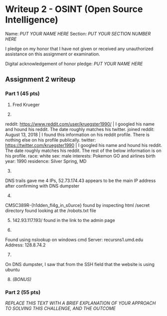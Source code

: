 Writeup 2 - OSINT (Open Source Intelligence)
======

Name: *PUT YOUR NAME HERE*
Section: *PUT YOUR SECTION NUMBER HERE*

I pledge on my honor that I have not given or received any unauthorized assistance on this assignment or examination.

Digital acknowledgement of honor pledge: *PUT YOUR NAME HERE*

## Assignment 2 writeup

### Part 1 (45 pts)

1. Fred Krueger

2. 
reddit: https://www.reddit.com/user/kruegster1990/ | I googled his name and hound his reddit. The date roughly matches his twitter.
  joined reddit: August 13, 2018 | I found this information on his reddit profile. There is nothing else on his profile publically.
twitter: https://twitter.com/kruegster1990 | I googled his name and hound his reddit. The date roughly matches his reddit. The rest of the below information is on his profile.
  race: white
  sex: male
  interests: Pokemon GO and airlines
  birth year: 1990
  residence: Silver Spring, MD
  
3. 
DNS trails gave me 4 IPs, 52.73.174.43 appears to be the main IP address after confirming with DNS dumpster

4. 
CMSC389R-{h1dden_fl4g_in_s0urce} found by inspecting html
/secret directory found looking at the /robots.txt file
  

5. 142.93.117.193/ found in the link to the admin page

6. 
Found using nslookup on windows cmd
Server:  recursns1.umd.edu
Address:  128.8.74.2

7. 
On DNS dumpster, I saw that from the SSH field that the website is using ubuntu

8. *(BONUS)*

### Part 2 (55 pts)

*REPLACE THIS TEXT WITH A BRIEF EXPLANATION OF YOUR APPROACH TO SOLVING THIS CHALLENGE, AND THE OUTCOME*
